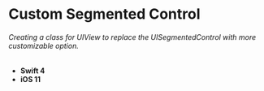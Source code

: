 # Custom Segmented Control
###### Creating a class for UIView to replace the UISegmentedControl with more customizable option.

* **Swift 4**
* **iOS 11**
